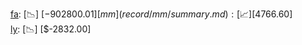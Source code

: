 [fa](record/fa/summary.md): [📉] [$-902800.01]  
[mm](record/mm/summary.md): [📈] [$4766.60]  
[ly](record/ly/summary.md): [📉] [$-2832.00]  
